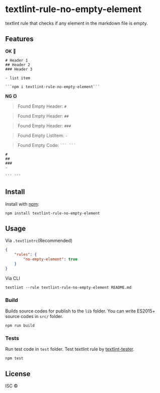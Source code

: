 # textlint-rule-no-empty-element

textlint rule that checks if any element in the markdown file is empty.
## Features

**OK** :green_heart:

```
# Header 1
## Header 2
### Header 3

- list item

```npm i textlint-rule-no-empty-element```
```


**NG** :negative_squared_cross_mark:

> Found Empty Header: `#`

> Found Empty Header: `##`

> Found Empty Header: `###` 

> Found Empty ListItem: `-`

> Found Empty Code: ` ``` ``` `

```
#
##
###
-

``` ```
```

## Install

Install with [npm](https://www.npmjs.com/):

    npm install textlint-rule-no-empty-element

## Usage

Via `.textlintrc`(Recommended)

```json
{
    "rules": {
        "no-empty-element": true
    }
}
```

Via CLI

```
textlint --rule textlint-rule-no-empty-element README.md
```

### Build

Builds source codes for publish to the `lib` folder.
You can write ES2015+ source codes in `src/` folder.

    npm run build

### Tests

Run test code in `test` folder.
Test textlint rule by [textlint-tester](https://github.com/textlint/textlint-tester).

    npm test

## License

ISC © 
